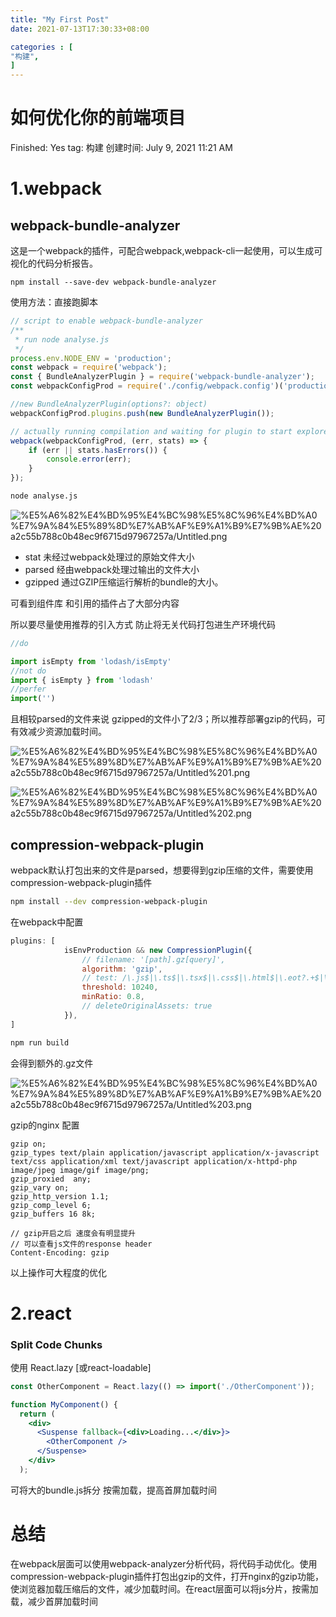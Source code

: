 ```yaml
---
title: "My First Post"
date: 2021-07-13T17:30:33+08:00

categories : [                              
"构建",
]
---
```


# 如何优化你的前端项目

Finished: Yes
tag: 构建
创建时间: July 9, 2021 11:21 AM

# 1.webpack

## webpack-bundle-analyzer

这是一个webpack的插件，可配合webpack,webpack-cli一起使用，可以生成可视化的代码分析报告。

```tsx
npm install --save-dev webpack-bundle-analyzer
```

使用方法：直接跑脚本

```jsx
// script to enable webpack-bundle-analyzer
/**
 * run node analyse.js
 */
process.env.NODE_ENV = 'production';
const webpack = require('webpack');
const { BundleAnalyzerPlugin } = require('webpack-bundle-analyzer');
const webpackConfigProd = require('./config/webpack.config')('production');

//new BundleAnalyzerPlugin(options?: object)
webpackConfigProd.plugins.push(new BundleAnalyzerPlugin());

// actually running compilation and waiting for plugin to start explorer
webpack(webpackConfigProd, (err, stats) => {
	if (err || stats.hasErrors()) {
		console.error(err);
	}
});
```

```bash
node analyse.js
```

![%E5%A6%82%E4%BD%95%E4%BC%98%E5%8C%96%E4%BD%A0%E7%9A%84%E5%89%8D%E7%AB%AF%E9%A1%B9%E7%9B%AE%20a2c55b788c0b48ec9f6715d97967257a/Untitled.png](%E5%A6%82%E4%BD%95%E4%BC%98%E5%8C%96%E4%BD%A0%E7%9A%84%E5%89%8D%E7%AB%AF%E9%A1%B9%E7%9B%AE%20a2c55b788c0b48ec9f6715d97967257a/Untitled.png)

- stat 未经过webpack处理过的原始文件大小
- parsed 经由webpack处理过输出的文件大小
- gzipped 通过GZIP压缩运行解析的bundle的大小。

可看到组件库 和引用的插件占了大部分内容

所以要尽量使用推荐的引入方式 防止将无关代码打包进生产环境代码

```jsx
//do

import isEmpty from 'lodash/isEmpty'
//not do
import { isEmpty } from 'lodash'
//perfer
import('')
```

且相较parsed的文件来说 gzipped的文件小了2/3；所以推荐部署gzip的代码，可有效减少资源加载时间。

![%E5%A6%82%E4%BD%95%E4%BC%98%E5%8C%96%E4%BD%A0%E7%9A%84%E5%89%8D%E7%AB%AF%E9%A1%B9%E7%9B%AE%20a2c55b788c0b48ec9f6715d97967257a/Untitled%201.png](%E5%A6%82%E4%BD%95%E4%BC%98%E5%8C%96%E4%BD%A0%E7%9A%84%E5%89%8D%E7%AB%AF%E9%A1%B9%E7%9B%AE%20a2c55b788c0b48ec9f6715d97967257a/Untitled%201.png)

![%E5%A6%82%E4%BD%95%E4%BC%98%E5%8C%96%E4%BD%A0%E7%9A%84%E5%89%8D%E7%AB%AF%E9%A1%B9%E7%9B%AE%20a2c55b788c0b48ec9f6715d97967257a/Untitled%202.png](%E5%A6%82%E4%BD%95%E4%BC%98%E5%8C%96%E4%BD%A0%E7%9A%84%E5%89%8D%E7%AB%AF%E9%A1%B9%E7%9B%AE%20a2c55b788c0b48ec9f6715d97967257a/Untitled%202.png)

## compression-webpack-plugin

webpack默认打包出来的文件是parsed，想要得到gzip压缩的文件，需要使用compression-webpack-plugin插件

```bash
npm install --dev compression-webpack-plugin
```

在webpack中配置

```jsx
plugins: [
			isEnvProduction && new CompressionPlugin({
				// filename: '[path].gz[query]',
				algorithm: 'gzip',
				// test: /\.js$|\.ts$|\.tsx$|\.css$|\.html$|\.eot?.+$|\.ttf?.+$|\.woff?.+$|\.svg?.+$/,
				threshold: 10240,
				minRatio: 0.8,
				// deleteOriginalAssets: true
			}),
]
```

```jsx
npm run build
```

会得到额外的.gz文件

![%E5%A6%82%E4%BD%95%E4%BC%98%E5%8C%96%E4%BD%A0%E7%9A%84%E5%89%8D%E7%AB%AF%E9%A1%B9%E7%9B%AE%20a2c55b788c0b48ec9f6715d97967257a/Untitled%203.png](%E5%A6%82%E4%BD%95%E4%BC%98%E5%8C%96%E4%BD%A0%E7%9A%84%E5%89%8D%E7%AB%AF%E9%A1%B9%E7%9B%AE%20a2c55b788c0b48ec9f6715d97967257a/Untitled%203.png)

gzip的nginx 配置

```tsx
gzip on;
gzip_types text/plain application/javascript application/x-javascript text/css application/xml text/javascript application/x-httpd-php image/jpeg image/gif image/png;
gzip_proxied  any;
gzip_vary on;
gzip_http_version 1.1;
gzip_comp_level 6;
gzip_buffers 16 8k;

// gzip开启之后 速度会有明显提升
// 可以查看js文件的response header
Content-Encoding: gzip
```

以上操作可大程度的优化

# 2.react

### Split Code Chunks

使用 React.lazy [或react-loadable]

```jsx
const OtherComponent = React.lazy(() => import('./OtherComponent'));

function MyComponent() {
  return (
    <div>
      <Suspense fallback={<div>Loading...</div>}>
        <OtherComponent />
      </Suspense>
    </div>
  );
```

可将大的bundle.js拆分 按需加载，提高首屏加载时间

# 总结

在webpack层面可以使用webpack-analyzer分析代码，将代码手动优化。使用compression-webpack-plugin插件打包出gzip的文件，打开nginx的gzip功能，使浏览器加载压缩后的文件，减少加载时间。在react层面可以将js分片，按需加载，减少首屏加载时间
